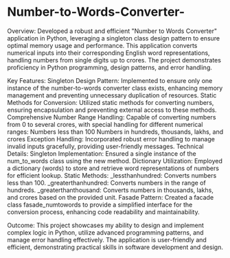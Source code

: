 # Number-to-Words-Converter-
Overview: Developed a robust and efficient "Number to Words Converter" application in Python, leveraging a singleton class design pattern to ensure optimal memory usage and performance. This application converts numerical inputs into their corresponding English word representations, handling numbers from single digits up to crores. The project demonstrates proficiency in Python programming, design patterns, and error handling.

Key Features: Singleton Design Pattern: Implemented to ensure only one instance of the number-to-words converter class exists, enhancing memory management and preventing unnecessary duplication of resources. Static Methods for Conversion: Utilized static methods for converting numbers, ensuring encapsulation and preventing external access to these methods. Comprehensive Number Range Handling: Capable of converting numbers from 0 to several crores, with special handling for different numerical ranges: Numbers less than 100 Numbers in hundreds, thousands, lakhs, and crores Exception Handling: Incorporated robust error handling to manage invalid inputs gracefully, providing user-friendly messages. Technical Details: Singleton Implementation: Ensured a single instance of the num_to_words class using the new method. Dictionary Utilization: Employed a dictionary (words) to store and retrieve word representations of numbers for efficient lookup. Static Methods: _lessthanhundred: Converts numbers less than 100. _greaterthanhundred: Converts numbers in the range of hundreds. _greaterthanthousand: Converts numbers in thousands, lakhs, and crores based on the provided unit. Fasade Pattern: Created a facade class fasade_numtowords to provide a simplified interface for the conversion process, enhancing code readability and maintainability.

Outcome: This project showcases my ability to design and implement complex logic in Python, utilize advanced programming patterns, and manage error handling effectively. The application is user-friendly and efficient, demonstrating practical skills in software development and design.
